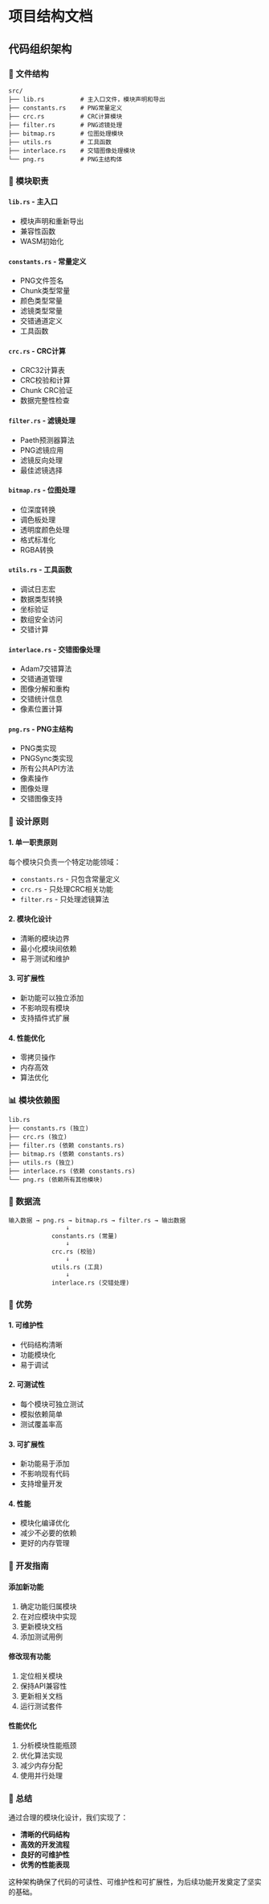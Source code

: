 # 项目结构文档

## 代码组织架构

### 📁 文件结构
```
src/
├── lib.rs          # 主入口文件，模块声明和导出
├── constants.rs    # PNG常量定义
├── crc.rs          # CRC计算模块
├── filter.rs       # PNG滤镜处理
├── bitmap.rs       # 位图处理模块
├── utils.rs        # 工具函数
├── interlace.rs    # 交错图像处理模块
└── png.rs          # PNG主结构体
```

### 🔧 模块职责

#### `lib.rs` - 主入口
- 模块声明和重新导出
- 兼容性函数
- WASM初始化

#### `constants.rs` - 常量定义
- PNG文件签名
- Chunk类型常量
- 颜色类型常量
- 滤镜类型常量
- 交错通道定义
- 工具函数

#### `crc.rs` - CRC计算
- CRC32计算表
- CRC校验和计算
- Chunk CRC验证
- 数据完整性检查

#### `filter.rs` - 滤镜处理
- Paeth预测器算法
- PNG滤镜应用
- 滤镜反向处理
- 最佳滤镜选择

#### `bitmap.rs` - 位图处理
- 位深度转换
- 调色板处理
- 透明度颜色处理
- 格式标准化
- RGBA转换

#### `utils.rs` - 工具函数
- 调试日志宏
- 数据类型转换
- 坐标验证
- 数组安全访问
- 交错计算

#### `interlace.rs` - 交错图像处理
- Adam7交错算法
- 交错通道管理
- 图像分解和重构
- 交错统计信息
- 像素位置计算

#### `png.rs` - PNG主结构
- PNG类实现
- PNGSync类实现
- 所有公共API方法
- 像素操作
- 图像处理
- 交错图像支持

### 🎯 设计原则

#### 1. **单一职责原则**
每个模块只负责一个特定功能领域：
- `constants.rs` - 只包含常量定义
- `crc.rs` - 只处理CRC相关功能
- `filter.rs` - 只处理滤镜算法

#### 2. **模块化设计**
- 清晰的模块边界
- 最小化模块间依赖
- 易于测试和维护

#### 3. **可扩展性**
- 新功能可以独立添加
- 不影响现有模块
- 支持插件式扩展

#### 4. **性能优化**
- 零拷贝操作
- 内存高效
- 算法优化

### 📊 模块依赖图

```
lib.rs
├── constants.rs (独立)
├── crc.rs (独立)
├── filter.rs (依赖 constants.rs)
├── bitmap.rs (依赖 constants.rs)
├── utils.rs (独立)
├── interlace.rs (依赖 constants.rs)
└── png.rs (依赖所有其他模块)
```

### 🔄 数据流

```
输入数据 → png.rs → bitmap.rs → filter.rs → 输出数据
                ↓
            constants.rs (常量)
                ↓
            crc.rs (校验)
                ↓
            utils.rs (工具)
                ↓
            interlace.rs (交错处理)
```

### 🚀 优势

#### 1. **可维护性**
- 代码结构清晰
- 功能模块化
- 易于调试

#### 2. **可测试性**
- 每个模块可独立测试
- 模拟依赖简单
- 测试覆盖率高

#### 3. **可扩展性**
- 新功能易于添加
- 不影响现有代码
- 支持增量开发

#### 4. **性能**
- 模块化编译优化
- 减少不必要的依赖
- 更好的内存管理

### 📝 开发指南

#### 添加新功能
1. 确定功能归属模块
2. 在对应模块中实现
3. 更新模块文档
4. 添加测试用例

#### 修改现有功能
1. 定位相关模块
2. 保持API兼容性
3. 更新相关文档
4. 运行测试套件

#### 性能优化
1. 分析模块性能瓶颈
2. 优化算法实现
3. 减少内存分配
4. 使用并行处理

### 🎉 总结

通过合理的模块化设计，我们实现了：
- **清晰的代码结构**
- **高效的开发流程**
- **良好的可维护性**
- **优秀的性能表现**

这种架构确保了代码的可读性、可维护性和可扩展性，为后续功能开发奠定了坚实的基础。
